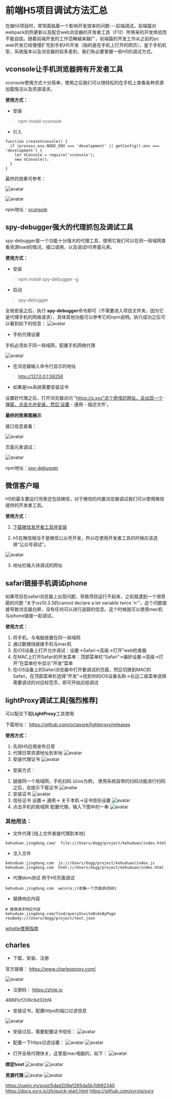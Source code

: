 # 前端H5项目调试方法汇总

在做h5项目时，常常面临着一个影响开发效率的问题---前端调试。前端猿对webpack的热更新以及配合web浏览器的开发者工具（F12）所带来的开发体验而不能自拔。随着前端开发的工作范畴越来越广，前端猿的开发工作从之前的pc web开发已经慢慢扩充到手机H5开发（指的是在手机上打开的网页）。鉴于手机机型，系统版本以及浏览器的较多差别，我们有必要掌握一些H5的调试方式。

## vconsole让手机浏览器拥有开发者工具

vconsole使用方式十分简单，使用之后我们可以很轻松的在手机上查看各种资源加载情况以及资源请求。

**使用方式：**
- 安装
> npm install vconsole
- 引入
```
function createVconsole() {
  if (process.env.NODE_ENV === 'development' || getConfig().env === 'development') {
    let VConsole = require('vconsole');
    new VConsole();
  }
}
```
最终的效果可参考：

![avatar](../assets/vconsole.01.png)

![avatar](../assets/vconsole.02.png)

npm地址：[vconsole](<https://www.npmjs.com/package/vconsole>)

## spy-debugger强大的代理抓包及调试工具

spy-debugger是一个功能十分强大的代理工具，使用它我们可以在同一局域网查看资源load的情况，接口调用，以及调试H5界面元素。

**使用方式：**

- 安装
> npm install spy-debugger -g

- 启动
> spy-debugger

全局安装之后，执行 **spy-debugger**命令即可（不需要进入项目文件夹，因为它是代理手机的网络请求），具体其他功能可以参考它的npm说明。执行成功之后可以看到如下的信息：
![avatar](../assets/spy_debugger.01.png)

- 手机代理设置

手机必须处于同一局域网，配置手机网络代理

![avatar](../assets/proxy.01.png)

- 在浏览器输入命令行显示的地址

> http://127.0.0.1:59258

- 如果是ios系统需要安装证书

设置好代理之后，打开浏览器访问 "https://s.xxx"这个奇怪的网址，会出现一个弹窗，点击允许安装，然后‘设置 - 通用 - 描述文件’。

**最终的效果图展示**

接口信息查看：

![avatar](../assets/spy_debugger.02.png)

页面元素调试：

![avatar](../assets/spy_debugger.03.png)

npm地址：[spy-debugger](<https://www.npmjs.com/package/spy-debugger>)

## 微信客户端

H5的最主要运行场景还包括微信，对于微信的内置浏览器调试我们可以使用微信提供的开发者工具。

**使用方式：**
1. [下载微信发开者工具并安装](<https://developers.weixin.qq.com/miniprogram/dev/devtools/download.html>)

2. h5在微信相当于是微信公众号开发，所以在使用开发者工具的时候应该选择“公众号调试”。

![avatar](../assets/weixin.png)

3. 地址栏输入待调试的网址

## safari链接手机调试iphone

如果项目在safari浏览器上出现问题，导致项目运行不起来，之前就遇到一个很奇葩的问题 “关于ios10.3.3的cannot declare a let variable twice 'n'”，这个问题直接导致浏览器白屏，没有任何可以进行追踪的信息。这个时候就可以使用mac机与iphone链接一起调试。

**使用方式：**

1. 将手机，与电脑放置在同一局域网
2. 通过数据线链接手机与mac机
3. 在iOS设备上打开允许调试：设置→Safari→高级→打开”web检查器
4. 在MAC上打开Safari的开发菜单：顶部菜单栏“Safari”→偏好设置→高级→打开”在菜单栏中显示“开发”菜单
5. 在iOS设备上的Safari浏览器中打开要调试的页面，然后切换到MAC的Safari，在顶部菜单栏选择“开发”→找到你的iOS设备名称→右边二级菜单选择需要调试的对应标签页，即可开始远程调试


## lightProxy调试工具[强烈推荐]

可以配合下载**LightProxy**工具使用

下载地址： https://github.com/octavore/lightproxy/releases

**使用方式：**

1. 先将H5应用发布日常
2. 代理日常资源地址到本地
![avatar](../assets/lightproxy01.png)
3. 安装代理证书
![avatar](../assets/lightproxy02.png)

- 安装方式：
1. 链接同一个局域网，手机扫码
  以ios为例， 使用系统自带的扫码功能进行扫码之后，会提示下载证书
![avatar](../assets/imghyHFcxa8so.png)
2. 安装证书
![avatar](../assets/imgups4D8lu6b.png)
3. 信任证书
  设置-> 通用-> 关于本机->证书信任设置
![avatar](../assets/imgPsW80UWOfP.png)
4. 点击手机的局域网 
  配置代理，输入下图中的一串
![avatar](../assets/imgZBb0jPUUfJ.png)

### 其他用法：

- 文件代理 [线上文件直接代理到本地]

```
kehuduan.jingdong.com/  file:///Users/dogg/project/kehuduan/index.html
```
- 注入文件

```
kehuduan.jingdong.com  js:///Users/dogg/project/kehuduan/index.js 
kehuduan.jingdong.com  html:///Users/dogg/project/kehuduan/index.html
```
- 代理dom测试 用于H5页面调试

```
kehuduan.jingdong.com  weinre://收集一个页面调试001 
```
- 替换响应内容 

```
# 替换请求响应内容
kehuduan.jingdong.com/find/queryInviteBidsByPage resBody:///Users/dogg/project/test.json
```

[whistle使用指南](http://wproxy.org/whistle/rules/reqWriteRaw.html)

## charles

- 下载、安装、注册

官方链接：
https://www.charlesproxy.com/

![avatar](../assets/charles001.png)

- 注册码：
https://zhile.io

48891cf209c6d32bf4

- 安装证书，配置https的端口过滤信息

![avatar](../assets/charles002.png)

- 安装过后，需要配置证书信任：
![avatar](../assets/charles003.png)

- 配置一下https过滤设置：
![avatar](../assets/charles004.png)
![avatar](../assets/charles005.png)

- 打开全局代理快关，这里是mac电脑的，如下：
![avatar](../assets/charles006.png)

**绑定host**
![avatar](../assets/charles007.png)
![avatar](../assets/charles008.png)

**资源代理**
![avatar](../assets/charles09.png)
![avatar](../assets/charles10.png)


https://juejin.im/post/5dad208ef265da5b7d692340
https://docs.svrx.io/zh/quick-start.html
https://github.com/svrxjs/svrx

